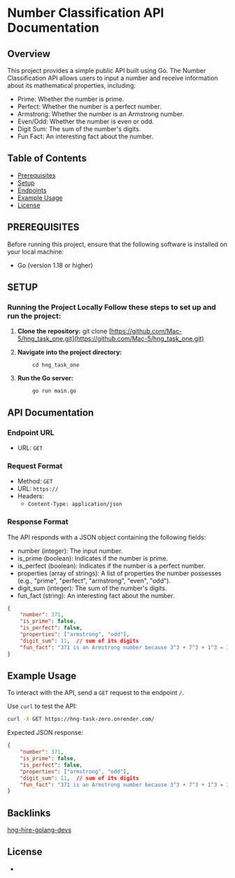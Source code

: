 # Number Classification API Documentation
## Overview 
This project provides a simple public API built using Go. The Number Classification API allows users to input a number and receive information about its mathematical properties, including:

- Prime: Whether the number is prime.
- Perfect: Whether the number is a perfect number.
- Armstrong: Whether the number is an Armstrong number.
- Even/Odd: Whether the number is even or odd.
- Digit Sum: The sum of the number's digits.
- Fun Fact: An interesting fact about the number. 

## Table of Contents
- [Prerequisites](#PREREQUISITES)
- [Setup](#SETUP)
-  [Endpoints](#APi%Documentation)
- [Example Usage](#Example%Usage)
- [License](#license)
 
 ## PREREQUISITES
 
 Before running this project, ensure that the following software is installed on your local machine:
  - Go (version 1.18 or higher)
 
## SETUP

### Running the Project Locally Follow these steps to set up and run the project:

1. **Clone the repository:** 
 git clone [https://github.com/Mac-5/hng_task_one.git](https://github.com/Mac-5/hng_task_one.git)
 
 2. **Navigate into the project directory:**
```
		cd hng_task_one  
```

3. **Run the Go server:**
```
		go run main.go
```
## API Documentation

### Endpoint URL

-   URL: `GET  `

### Request Format

-   Method: `GET`
-   URL: `https://`
-   Headers:
    -   `Content-Type: application/json`

### Response Format

The API responds with a JSON object containing the following fields:

- number (integer): The input number.
- is_prime (boolean): Indicates if the number is prime.
- is_perfect (boolean): Indicates if the number is a perfect number.
- properties (array of strings): A list of properties the number possesses (e.g., "prime", "perfect", "armstrong", "even", "odd").
- digit_sum (integer): The sum of the number's digits.
- fun_fact (string): An interesting fact about the number.
```json
{
    "number": 371,
    "is_prime": false,
    "is_perfect": false,
    "properties": ["armstrong", "odd"],
    "digit_sum": 11,  // sum of its digits
    "fun_fact": "371 is an Armstrong number because 3^3 + 7^3 + 1^3 = 371"
}
```
## Example Usage

To interact with the API, send a `GET` request to the endpoint `/`.

Use `curl` to test the API:
```sh
curl -X GET https://hng-task-zero.onrender.com/
```

Expected JSON response:
```json
{
    "number": 371,
    "is_prime": false,
    "is_perfect": false,
    "properties": ["armstrong", "odd"],
    "digit_sum": 11,  // sum of its digits
    "fun_fact": "371 is an Armstrong number because 3^3 + 7^3 + 1^3 = 371"
}

```

## Backlinks

[hng-hire-golang-devs](https://hng.tech/hire/golang-developers)

## License

-
